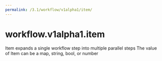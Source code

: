 ```yaml
---
permalink: /3.1/workflow/v1alpha1/item/
---
```


# workflow.v1alpha1.item

Item expands a single workflow step into multiple parallel steps The value of Item can be a map, string, bool, or number